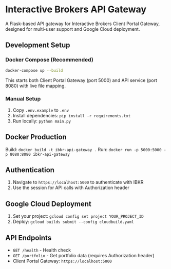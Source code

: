 # Interactive Brokers API Gateway

A Flask-based API gateway for Interactive Brokers Client Portal Gateway, designed for multi-user support and Google Cloud deployment.

## Development Setup

### Docker Compose (Recommended)
```bash
docker-compose up --build
```
This starts both Client Portal Gateway (port 5000) and API service (port 8080) with live file mapping.

### Manual Setup
1. Copy `.env.example` to `.env`
2. Install dependencies: `pip install -r requirements.txt`
3. Run locally: `python main.py`

## Docker Production

Build: `docker build -t ibkr-api-gateway .`
Run: `docker run -p 5000:5000 -p 8080:8080 ibkr-api-gateway`

## Authentication

1. Navigate to `https://localhost:5000` to authenticate with IBKR
2. Use the session for API calls with Authorization header

## Google Cloud Deployment

1. Set your project: `gcloud config set project YOUR_PROJECT_ID`
2. Deploy: `gcloud builds submit --config cloudbuild.yaml`

## API Endpoints

- `GET /health` - Health check
- `GET /portfolio` - Get portfolio data (requires Authorization header)
- Client Portal Gateway: `https://localhost:5000`